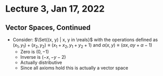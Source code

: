 # Lecture 3, Jan 17, 2022

## Vector Spaces, Continued

* Consider: $\Set{(x, y) | x, y in \reals}$ with the operations defined as $(x_1, y_1) + (x_2, y_2) \equiv (x_1 + x_2, y_1 + y_2 + 1)$ and $\alpha(x, y) \equiv (\alpha x, \alpha y + \alpha - 1)$
	* Zero is $(0, -1)$
	* Inverse is $(-x, -y - 2)$
	* Actually distributive
	* Since all axioms hold this is actually a vector space

